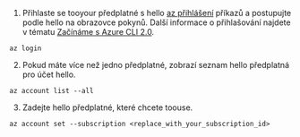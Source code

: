 1. Přihlaste se tooyour předplatné s hello [az přihlášení](/cli/azure/#login) příkazů a postupujte podle hello na obrazovce pokynů. Další informace o přihlašování najdete v tématu [Začínáme s Azure CLI 2.0](/cli/azure/get-started-with-azure-cli).

  ```azurecli
  az login
  ```
2. Pokud máte více než jedno předplatné, zobrazí seznam hello předplatná pro účet hello.

  ```azurecli
  az account list --all
  ```
3. Zadejte hello předplatné, které chcete toouse.

  ```azurecli
  az account set --subscription <replace_with_your_subscription_id>
  ```